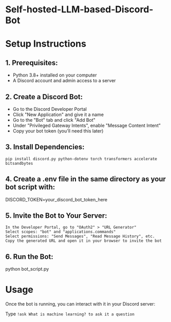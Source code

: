 # Self-hosted-LLM-based-Discord-Bot
# Setup Instructions

## 1. Prerequisites:
  * Python 3.8+ installed on your computer
  * A Discord account and admin access to a server

## 2. Create a Discord Bot:
  * Go to the Discord Developer Portal
  * Click "New Application" and give it a name
  * Go to the "Bot" tab and click "Add Bot"
  * Under "Privileged Gateway Intents", enable "Message Content Intent"
  * Copy your bot token (you'll need this later)

## 3. Install Dependencies:
```
pip install discord.py python-dotenv torch transformers accelerate bitsandbytes
```
## 4. Create a .env file in the same directory as your bot script with:
DISCORD_TOKEN=your_discord_bot_token_here
## 5. Invite the Bot to Your Server:
```
In the Developer Portal, go to "OAuth2" > "URL Generator"
Select scopes: "bot" and "applications.commands"
Select permissions: "Send Messages", "Read Message History", etc.
Copy the generated URL and open it in your browser to invite the bot
```
## 6. Run the Bot:
python bot_script.py

# Usage
Once the bot is running, you can interact with it in your Discord server:

Type ```!ask What is machine learning? to ask it a question```
